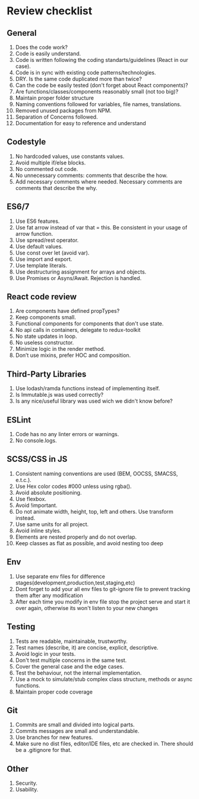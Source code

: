 # Review checklist

## General

1. Does the code work?
2. Code is easily understand.
3. Code is written following the coding standarts/guidelines (React in our case).
4. Code is in sync with existing code patterns/technologies.
5. DRY. Is the same code duplicated more than twice?
6. Can the code be easily tested (don't forget about React components)?
7. Are functions/classes/components reasonably small (not too big)?
8. Maintain proper folder structure
9. Naming conventions followed for variables, file names, translations.
10. Removed unused packages from NPM.
11. Separation of Concerns followed.
12. Documentation for easy to reference and understand

## Codestyle

1. No hardcoded values, use constants values.
2. Avoid multiple if/else blocks.
3. No commented out code.
4. No unnecessary comments: comments that describe the how.
5. Add necessary comments where needed. Necessary comments are comments that describe the why.

## ES6/7

1. Use ES6 features.
2. Use fat arrow instead of var that = this. Be consistent in your usage of arrow function.
3. Use spread/rest operator.
4. Use default values.
5. Use const over let (avoid var).
6. Use import and export.
7. Use template literals.
8. Use destructuring assignment for arrays and objects.
9. Use Promises or Asyns/Await. Rejection is handled.

## React code review

1. Are components have defined propTypes?
2. Keep components small.
3. Functional components for components that don't use state.
4. No api calls in containers, delegate to redux-toolkit
5. No state updates in loop.
6. No useless constructor.
7. Minimize logic in the render method.
8. Don’t use mixins, prefer HOC and composition.

## Third-Party Libraries

1. Use lodash/ramda functions instead of implementing itself.
2. Is Immutable.js was used correctly?
3. Is any nice/useful library was used wich we didn't know before?

## ESLint

1. Code has no any linter errors or warnings.
2. No console.logs.

## SCSS/CSS in JS

1. Consistent naming conventions are used (BEM, OOCSS, SMACSS, e.t.c.).
2. Use Hex color codes #000 unless using rgba().
3. Avoid absolute positioning.
4. Use flexbox.
5. Avoid !important.
6. Do not animate width, height, top, left and others. Use transform instead.
7. Use same units for all project.
8. Avoid inline styles.
9. Elements are nested properly and do not overlap.
10. Keep classes as flat as possible, and avoid nesting too deep

## Env

1. Use separate env files for difference stages(development,production,test,staging,etc)
2. Dont forget to add your all env files to git-ignore file to prevent tracking them after any modification
3. After each time you modify in env file stop the project serve and start it over again, otherwise its won't listen to your new changes

## Testing

1. Tests are readable, maintainable, trustworthy.
2. Test names (describe, it) are concise, explicit, descriptive.
3. Avoid logic in your tests.
4. Don't test multiple concerns in the same test.
5. Cover the general case and the edge cases.
6. Test the behaviour, not the internal implementation.
7. Use a mock to simulate/stub complex class structure, methods or async functions.
8. Maintain proper code coverage

## Git

1. Commits are small and divided into logical parts.
2. Commits messages are small and understandable.
3. Use branches for new features.
4. Make sure no dist files, editor/IDE files, etc are checked in. There should be a .gitignore for that.

## Other

1. Security.
2. Usability.

